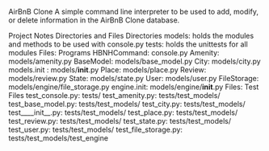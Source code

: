 AirBnB Clone
A simple command line interpreter to be used to add, modify, or delete information in the AirBnB Clone database.

Project Notes
Directories and Files
Directories
models: holds the modules and methods to be used with console.py
tests: holds the unittests for all modules
Files: Programs
HBNHCommand: console.py
Amenity: models/amenity.py
BaseModel: models/base_model.py
City: models/city.py
models.init : models/__init__.py
Place: models/place.py
Review: models/review.py
State: models/state.py
User: models/user.py
FileStorage: models/engine/file_storage.py
engine.init: models/engine/__init__.py
Files: Test Files
test_console.py: tests/
test_amenity.py: tests/test_models/
test_base_model.py: tests/test_models/
test_city.py: tests/test_models/
test____init__.py: tests/test_models/
test_place.py: tests/test_models/
test_review.py: tests/test_models/
test_state.py: tests/test_models/
test_user.py: tests/test_models/
test_file_storage.py: tests/test_models/test_engine